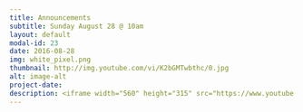 ```yaml
---
title: Announcements
subtitle: Sunday August 28 @ 10am
layout: default
modal-id: 23
date: 2016-08-28
img: white_pixel.png
thumbnail: http://img.youtube.com/vi/K2bGMTwbthc/0.jpg
alt: image-alt
project-date:
description: <iframe width="560" height="315" src="https://www.youtube.com/embed/K2bGMTwbthc" frameborder="0" allowfullscreen></iframe>
---
```

